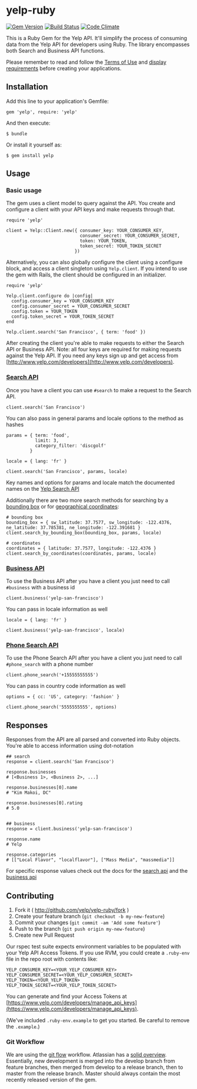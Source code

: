 # yelp-ruby

[![Gem Version](https://badge.fury.io/rb/yelp.svg)](http://badge.fury.io/rb/yelp) [![Build Status](https://travis-ci.org/Yelp/yelp-ruby.svg)](https://travis-ci.org/Yelp/yelp-ruby) [![Code Climate](https://codeclimate.com/github/Yelp/yelp-ruby.svg)](https://codeclimate.com/github/Yelp/yelp-ruby)

This is a Ruby Gem for the Yelp API. It'll simplify the process of consuming data from the Yelp API for developers using Ruby. The library encompasses both Search and Business API functions.

Please remember to read and follow the [Terms of Use](http://www.yelp.com/developers/getting_started/api_terms) and [display requirements](http://www.yelp.com/developers/getting_started/display_requirements) before creating your applications.

## Installation

Add this line to your application's Gemfile:

    gem 'yelp', require: 'yelp'

And then execute:

    $ bundle

Or install it yourself as:

    $ gem install yelp

## Usage

### Basic usage

The gem uses a client model to query against the API. You create and configure a client with your API keys and make requests through that.

```
require 'yelp'

client = Yelp::Client.new({ consumer_key: YOUR_CONSUMER_KEY,
                            consumer_secret: YOUR_CONSUMER_SECRET,
                            token: YOUR_TOKEN,
                            token_secret: YOUR_TOKEN_SECRET
                          })
```

Alternatively, you can also globally configure the client using a configure
block, and access a client singleton using `Yelp.client`.  If you intend to
use the gem with Rails, the client should be configured in an initializer.

```
require 'yelp'

Yelp.client.configure do |config|
  config.consumer_key = YOUR_CONSUMER_KEY
  config.consumer_secret = YOUR_CONSUMER_SECRET
  config.token = YOUR_TOKEN
  config.token_secret = YOUR_TOKEN_SECRET
end

Yelp.client.search('San Francisco', { term: 'food' })
```

After creating the client you're able to make requests to either the Search API or Business API. Note: all four keys are required for making requests against the Yelp API. If you need any keys sign up and get access from [http://www.yelp.com/developers](http://www.yelp.com/developers).

### [Search API](http://www.yelp.com/developers/documentation/v2/search_api)

Once you have a client you can use ``#search`` to make a request to the Search API.

```
client.search('San Francisco')
```

You can also pass in general params and locale options to the method as hashes

```
params = { term: 'food',
           limit: 3,
           category_filter: 'discgolf'
         }

locale = { lang: 'fr' }

client.search('San Francisco', params, locale)
```

Key names and options for params and locale match the documented names on the [Yelp Search API](http://www.yelp.com/developers/documentation/v2/search_api)

Additionally there are two more search methods for searching by a [bounding box](http://www.yelp.com/developers/documentation/v2/search_api#searchGBB) or for [geographical coordinates](http://www.yelp.com/developers/documentation/v2/search_api#searchGC):

```
# bounding box
bounding_box = { sw_latitude: 37.7577, sw_longitude: -122.4376, ne_latitude: 37.785381, ne_longitude: -122.391681 }
client.search_by_bounding_box(bounding_box, params, locale)

# coordinates
coordinates = { latitude: 37.7577, longitude: -122.4376 }
client.search_by_coordinates(coordinates, params, locale)
```

### [Business API](http://www.yelp.com/developers/documentation/v2/business)

To use the Business API after you have a client you just need to call ``#business`` with a business id

```
client.business('yelp-san-francisco')
```

You can pass in locale information as well

```
locale = { lang: 'fr' }

client.business('yelp-san-francisco', locale)
```

### [Phone Search API](http://www.yelp.com/developers/documentation/v2/phone_search)

To use the Phone Search API after you have a client you just need to call ``#phone_search`` with a phone number

```
client.phone_search('+15555555555')
```

You can pass in country code information as well

```
options = { cc: 'US', category: 'fashion' }

client.phone_search('5555555555', options)
```

## Responses

Responses from the API are all parsed and converted into Ruby objects. You're able to access information using dot-notation

```
## search
response = client.search('San Francisco')

response.businesses
# [<Business 1>, <Business 2>, ...]

response.businesses[0].name
# "Kim Makoi, DC"

response.businesses[0].rating
# 5.0


## business
response = client.business('yelp-san-francisco')

response.name
# Yelp

response.categories
# [["Local Flavor", "localflavor"], ["Mass Media", "massmedia"]]
```

For specific response values check out the docs for the [search api](http://www.yelp.com/developers/documentation/v2/search_api#rValue) and the [business api](http://www.yelp.com/developers/documentation/v2/business#rValue)

## Contributing

1. Fork it ( http://github.com/yelp/yelp-ruby/fork )
2. Create your feature branch (`git checkout -b my-new-feature`)
3. Commit your changes (`git commit -am 'Add some feature'`)
4. Push to the branch (`git push origin my-new-feature`)
5. Create new Pull Request

Our rspec test suite expects environment variables to be populated with your Yelp API Access Tokens. If you use RVM, you could create a `.ruby-env` file in the repo root with contents like:

```
YELP_CONSUMER_KEY=<YOUR_YELP_CONSUMER_KEY>
YELP_CONSUMER_SECRET=<YOUR_YELP_CONSUMER_SECRET>
YELP_TOKEN=<YOUR_YELP_TOKEN>
YELP_TOKEN_SECRET=<YOUR_YELP_TOKEN_SECRET>
```

You can generate and find your Access Tokens at [https://www.yelp.com/developers/manage_api_keys](https://www.yelp.com/developers/manage_api_keys).

(We've included `.ruby-env.example` to get you started. Be careful to remove the `.example`.)

### Git Workflow

We are using the [git flow](http://nvie.com/posts/a-successful-git-branching-model/)
workflow. Atlassian has a [solid overview](https://www.atlassian.com/git/workflows#!workflow-gitflow).
Essentially, new development is merged into the develop branch from feature
branches, then merged from develop to a release branch, then to master from
the release branch. Master should always contain the most recently released
version of the gem.
